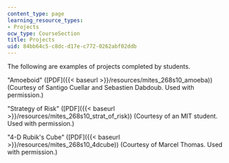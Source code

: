 ```yaml
---
content_type: page
learning_resource_types:
- Projects
ocw_type: CourseSection
title: Projects
uid: 84bb64c5-c8dc-d17e-c772-0262abf02ddb
---
```


The following are examples of projects completed by students.

"Amoeboid" ([PDF]({{< baseurl >}}/resources/mites_268s10_amoeba)) (Courtesy of Santigo Cuellar and Sebastien Dabdoub. Used with permission.)

"Strategy of Risk" ([PDF]({{< baseurl >}}/resources/mites_268s10_strat_of_risk)) (Courtesy of an MIT student. Used with permission.)

"4-D Rubik's Cube" ([PDF]({{< baseurl >}}/resources/mites_268s10_4dcube)) (Courtesy of Marcel Thomas. Used with permission.)